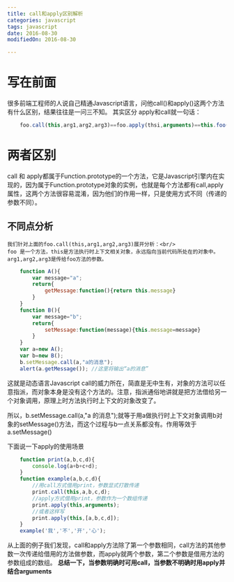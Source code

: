 ```yaml
---
title: call和apply区别解析
categories: javascript
tags: javascript
date: 2016-08-30
modifiedOn: 2016-08-30

---
```



# 写在前面
   很多前端工程师的人说自己精通Javascript语言，问他call()和apply()这两个方法有什么区别，结果往往是一问三不知。
    其实区分 apply和call就一句话：
```Javascript
    foo.call(this,arg1,arg2,arg3)==foo.apply(thsi,arguments)==this.foo(arg1,arg2,arg3);
```

<!--more-->

# 两者区别
> 
call 和 apply都属于Function.prototype的一个方法，它是Javascript引擎内在实现的，因为属于Function.prototype对象的实例，也就是每个方法都有call,apply属性，这两个方法很容易混淆，因为他们的作用一样，只是使用方式不同（传递的参数不同）。

## 不同点分析
    我们针对上面的foo.call(this,arg1,arg2,arg3)展开分析：<br/>
    foo 是一个方法，this是方法执行时上下文相关对象，永远指向当前代码所处在的对象中。arg1,arg2,arg3是传给foo方法的参数。
```JavaScript
    function A(){
        var message="a";
        return{
            getMessage:function(){return this.message}
        }
    }
    function B(){
        var message="b";
        return{
            setMessage:function(message){this.message=message}
        }
    }
    var a=new A();
    var b=new B();
    b.setMessage.call(a,"a的消息");
    alert(a.getMessage()); //这里将输出“a的消息”
```
这就是动态语言Javascript call的威力所在，简直是无中生有，对象的方法可以任意指派，而对象本身是没有这个方法的。注意，指派通俗地讲就是把方法借给另一个对象调用，原理上时方法执行时上下文的对象改变了。

所以，b.setMessage.call(a,"a 的消息");就等于用a做执行时上下文对象调用b对象的setMessage()方法，而这个过程与b一点关系都没有。作用等效于a.setMessage()

下面说一下apply的使用场景
```JavaScript
    function print(a,b,c,d){
        console.log(a+b+c+d);
    }
    function example(a,b,c,d){
        //用call方式借用print，参数显式打散传递
        print.call(this,a,b,c,d);
        //apply方式借用print，参数作为一个数组传递
        print.apply(this,arguments);
        //或者这样写
        print.apply(this,[a,b,c,d]);
    }
    example('我','不','开','心');
```
从上面的例子我们发现，call和apply方法除了第一个参数相同，call方法的其他参数一次传递给借用的方法做参数，而apply就两个参数，第二个参数是借用方法的参数组成的数组。 **总结一下，当参数明确时可用call，当参数不明确时用apply并结合arguments**
